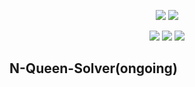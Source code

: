 <p align="center">

<img src="https://badges.frapsoft.com/os/v1/open-source.svg?v=103">
<img src="https://img.shields.io/badge/Contributions-Welcome-brightgreen">

</p>

</p>
<p align="center">
<img src="https://img.shields.io/badge/made%20by%20-Aarti-white">
<img src="https://img.shields.io/badge/JAVA-pink">
<img src="https://img.shields.io/badge/BACKTRACKING-brightgreen">
 

</p>

<h2>N-Queen-Solver(ongoing)</h2>
